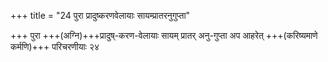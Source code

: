 +++
title = "24 पुरा प्रादुष्करणवेलायाः सायम्प्रातरनुगुप्ता"

+++
पुरा +++(अग्नि)+++प्रादुष्-करण-वेलायाः सायम् प्रातर् अनु-गुप्ता अप आहरेत् +++(करिष्यमाणे कर्मणि)+++ परिचरणीयाः २४